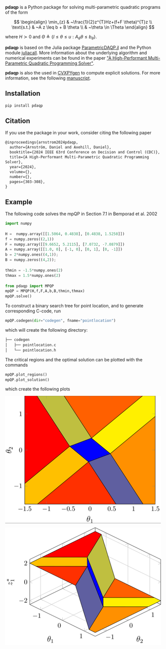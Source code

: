 **pdaqp** is a Python package for solving multi-parametric quadratic programs of the form

$$
\begin{align}
\min_{z} &  ~\frac{1}{2}z^{T}Hz+(f+F \theta)^{T}z \\
\text{s.t.} & ~A z \leq b + B \theta \\
& ~\theta \in \Theta
\end{align}
$$

where $H \succ 0$ and $\Theta \triangleq \lbrace l \leq \theta \leq u : A_{\theta} \theta \leq b_{\theta}\rbrace$.

**pdaqp** is based on the Julia package [ParametricDAQP.jl](https://github.com/darnstrom/ParametricDAQP.jl/) and the Python module [juliacall](https://juliapy.github.io/PythonCall.jl/stable/juliacall/).  More information about the underlying algorithm and numerical experiments can be found in the paper ["A High-Performant Multi-Parametric Quadratic Programming Solver"](https://arxiv.org/abs/2404.05511).

**pdaqp** is also the used in [CVXPYgen](https://github.com/cvxgrp/cvxpygen#explicitly-solving-problems) to compute explicit solutions. For more information, see the following [manuscript](https://stanford.edu/~boyd/papers/cvxpygen_mpqp.html).
 

## Installation
```bash
pip install pdaqp
```
## Citation
If you use the package in your work, consider citing the following paper

```
@inproceedings{arnstrom2024pdaqp,
  author={Arnström, Daniel and Axehill, Daniel},
  booktitle={2024 IEEE 63rd Conference on Decision and Control (CDC)}, 
  title={A High-Performant Multi-Parametric Quadratic Programming Solver}, 
  year={2024},
  volume={},
  number={},
  pages={303-308},
}
```

## Example
The following code solves the mpQP in Section 7.1 in Bemporad et al. 2002
```python
import numpy

H =  numpy.array([[1.5064, 0.4838], [0.4838, 1.5258]])
f = numpy.zeros((2,1))
F = numpy.array([[9.6652, 5.2115], [7.0732, -7.0879]])
A = numpy.array([[1.0, 0], [-1, 0], [0, 1], [0, -1]])
b = 2*numpy.ones((4,1));
B = numpy.zeros((4,2));

thmin = -1.5*numpy.ones(2)
thmax = 1.5*numpy.ones(2)

from pdaqp import MPQP
mpQP = MPQP(H,f,F,A,b,B,thmin,thmax)
mpQP.solve()
```
To construct a binary search tree for point location, and to generate corresponding C-code, run 
```python
mpQP.codegen(dir="codegen", fname="pointlocation")
```
which will create the following directory:
```bash
├── codegen
│   ├── pointlocation.c
│   └── pointlocation.h
```
The critical regions and the optimal solution can be plotted with the commands
```python
mpQP.plot_regions()
mpQP.plot_solution()
```
which create the following plots
<p align="center">
  <img src="https://github.com/darnstrom/pdaqp/blob/main/docs/imgs/example_regions.png?raw=true" width="600" alt="critical_regions" align="center"/>
</p>
<p align="center">
  <img src="https://github.com/darnstrom/pdaqp/blob/main/docs/imgs/example_solution.png?raw=true" width="600" alt="solution_component" align="center"/>
</p>

